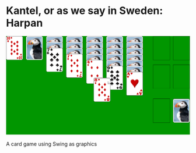 # Kantel, or as we say in Sweden: Harpan

![Alt Text](https://github.com/adajoh/Kantele/blob/main/kantele.gif)


A card game using Swing as graphics